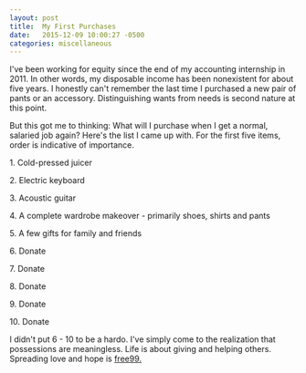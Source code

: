 ```yaml
---
layout: post
title:  My First Purchases
date:   2015-12-09 10:00:27 -0500
categories: miscellaneous
---
```


<p>I've been working for equity since the end of my accounting internship in 2011. In other words, my disposable income has been nonexistent for about five years. I honestly can't remember the last time I purchased a new pair of pants or an accessory. Distinguishing wants from needs is second nature at this point.</p>

<p>But this got me to thinking: What will I purchase when I get a normal, salaried job again? Here's the list I came up with. For the first five items, order is indicative of importance.</p>

<p>1. Cold-pressed juicer</p>
<p>2. Electric keyboard</p>
<p>3. Acoustic guitar</p>
<p>4. A complete wardrobe makeover - primarily shoes, shirts and pants</p>
<p>5. A few gifts for family and friends</p>
<p>6. Donate</p>
<p>7. Donate</p>
<p>8. Donate</p>
<p>9. Donate</p>
<p>10. Donate</p>

<p>I didn't put 6 - 10 to be a hardo. I've simply come to the realization that possessions are meaningless. Life is about giving and helping others. Spreading love and hope is <a href="https://www.youtube.com/watch?v=ylT16QB6Uig#t=0m28s">free99.</a></p>

